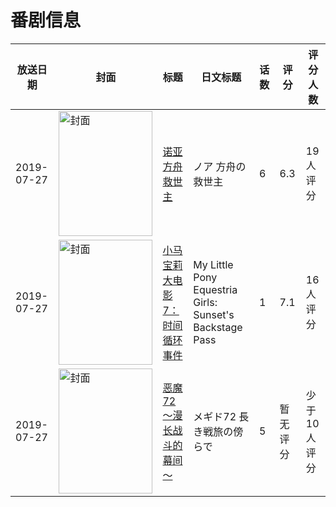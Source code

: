 # 番剧信息

|放送日期|封面|标题|日文标题|话数|评分|评分人数|
|---|---|---|---|---|---|---|
|2019-07-27|<img src="https://lain.bgm.tv/pic/cover/c/b9/5f/286490_A5ob9.jpg" alt="封面" style="width:150px;height:200px;object-fit:cover;">|[诺亚 方舟救世主](https://bangumi.tv/subject/286490)|ノア 方舟の救世主|6|6.3|19人评分|
|2019-07-27|<img src="https://lain.bgm.tv/pic/cover/c/bb/90/289968_E559e.jpg" alt="封面" style="width:150px;height:200px;object-fit:cover;">|[小马宝莉大电影7：时间循环事件](https://bangumi.tv/subject/289968)|My Little Pony Equestria Girls: Sunset's Backstage Pass|1|7.1|16人评分|
|2019-07-27|<img src="https://lain.bgm.tv/pic/cover/c/0d/a8/446206_WhJ99.jpg" alt="封面" style="width:150px;height:200px;object-fit:cover;">|[恶魔72～漫长战斗的幕间～](https://bangumi.tv/subject/285131)|メギド72 長き戦旅の傍らで|5|暂无评分|少于10人评分|
